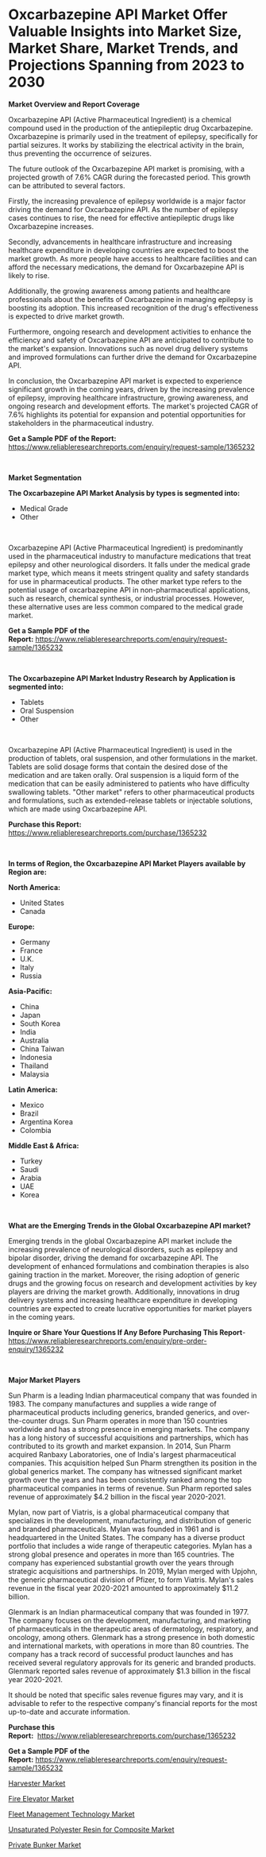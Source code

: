 <p><h1>Oxcarbazepine API Market Offer Valuable Insights into Market Size, Market Share, Market Trends, and Projections Spanning from 2023 to 2030</h1></p><p><strong>Market Overview and Report Coverage</strong></p>
<p><p>Oxcarbazepine API (Active Pharmaceutical Ingredient) is a chemical compound used in the production of the antiepileptic drug Oxcarbazepine. Oxcarbazepine is primarily used in the treatment of epilepsy, specifically for partial seizures. It works by stabilizing the electrical activity in the brain, thus preventing the occurrence of seizures.</p><p>The future outlook of the Oxcarbazepine API market is promising, with a projected growth of 7.6% CAGR during the forecasted period. This growth can be attributed to several factors.</p><p>Firstly, the increasing prevalence of epilepsy worldwide is a major factor driving the demand for Oxcarbazepine API. As the number of epilepsy cases continues to rise, the need for effective antiepileptic drugs like Oxcarbazepine increases.</p><p>Secondly, advancements in healthcare infrastructure and increasing healthcare expenditure in developing countries are expected to boost the market growth. As more people have access to healthcare facilities and can afford the necessary medications, the demand for Oxcarbazepine API is likely to rise.</p><p>Additionally, the growing awareness among patients and healthcare professionals about the benefits of Oxcarbazepine in managing epilepsy is boosting its adoption. This increased recognition of the drug's effectiveness is expected to drive market growth.</p><p>Furthermore, ongoing research and development activities to enhance the efficiency and safety of Oxcarbazepine API are anticipated to contribute to the market's expansion. Innovations such as novel drug delivery systems and improved formulations can further drive the demand for Oxcarbazepine API.</p><p>In conclusion, the Oxcarbazepine API market is expected to experience significant growth in the coming years, driven by the increasing prevalence of epilepsy, improving healthcare infrastructure, growing awareness, and ongoing research and development efforts. The market's projected CAGR of 7.6% highlights its potential for expansion and potential opportunities for stakeholders in the pharmaceutical industry.</p></p>
<p><strong>Get a Sample PDF of the Report:</strong> <a href="https://www.reliableresearchreports.com/enquiry/request-sample/1365232">https://www.reliableresearchreports.com/enquiry/request-sample/1365232</a></p>
<p>&nbsp;</p>
<p><strong>Market Segmentation</strong></p>
<p><strong>The Oxcarbazepine API Market Analysis by types is segmented into:</strong></p>
<p><ul><li>Medical Grade</li><li>Other</li></ul></p>
<p>&nbsp;</p>
<p><p>Oxcarbazepine API (Active Pharmaceutical Ingredient) is predominantly used in the pharmaceutical industry to manufacture medications that treat epilepsy and other neurological disorders. It falls under the medical grade market type, which means it meets stringent quality and safety standards for use in pharmaceutical products. The other market type refers to the potential usage of oxcarbazepine API in non-pharmaceutical applications, such as research, chemical synthesis, or industrial processes. However, these alternative uses are less common compared to the medical grade market.</p></p>
<p><strong>Get a Sample PDF of the Report:</strong>&nbsp;<a href="https://www.reliableresearchreports.com/enquiry/request-sample/1365232">https://www.reliableresearchreports.com/enquiry/request-sample/1365232</a></p>
<p>&nbsp;</p>
<p><strong>The Oxcarbazepine API Market Industry Research by Application is segmented into:</strong></p>
<p><ul><li>Tablets</li><li>Oral Suspension</li><li>Other</li></ul></p>
<p>&nbsp;</p>
<p><p>Oxcarbazepine API (Active Pharmaceutical Ingredient) is used in the production of tablets, oral suspension, and other formulations in the market. Tablets are solid dosage forms that contain the desired dose of the medication and are taken orally. Oral suspension is a liquid form of the medication that can be easily administered to patients who have difficulty swallowing tablets. "Other market" refers to other pharmaceutical products and formulations, such as extended-release tablets or injectable solutions, which are made using Oxcarbazepine API.</p></p>
<p><strong>Purchase this Report:</strong>&nbsp; <a href="https://www.reliableresearchreports.com/purchase/1365232">https://www.reliableresearchreports.com/purchase/1365232</a></p>
<p>&nbsp;</p>
<p><strong>In terms of Region, the Oxcarbazepine API Market Players available by Region are:</strong></p>
<p>
    <p> <strong> North America: </strong>
        <ul>
            <li>United States</li>
            <li>Canada</li>
        </ul>
        </p> 
    <p> <strong> Europe: </strong>
        <ul>
            <li>Germany</li>
            <li>France</li>
            <li>U.K.</li>
            <li>Italy</li>
            <li>Russia</li>
        </ul>
        </p> 
    <p> <strong> Asia-Pacific: </strong>
        <ul>
            <li>China</li>
            <li>Japan</li>
            <li>South Korea</li>
            <li>India</li>
            <li>Australia</li>
            <li>China Taiwan</li>
            <li>Indonesia</li>
            <li>Thailand</li>
            <li>Malaysia</li>
        </ul>
        </p> 
    <p> <strong> Latin America: </strong>
        <ul>
            <li>Mexico</li>
            <li>Brazil</li>
            <li>Argentina Korea</li>
            <li>Colombia</li>
        </ul>
        </p> 
    <p> <strong> Middle East & Africa: </strong>
        <ul>
            <li>Turkey</li>
            <li>Saudi</li>
            <li>Arabia</li>
            <li>UAE</li>
            <li>Korea</li>
        </ul>
    </p>
    </p>
<p>&nbsp;</p>
<p><strong>What are the Emerging Trends in the Global Oxcarbazepine API market?</strong></p>
<p><p>Emerging trends in the global Oxcarbazepine API market include the increasing prevalence of neurological disorders, such as epilepsy and bipolar disorder, driving the demand for oxcarbazepine API. The development of enhanced formulations and combination therapies is also gaining traction in the market. Moreover, the rising adoption of generic drugs and the growing focus on research and development activities by key players are driving the market growth. Additionally, innovations in drug delivery systems and increasing healthcare expenditure in developing countries are expected to create lucrative opportunities for market players in the coming years.</p></p>
<p><strong>Inquire or Share Your Questions If Any Before Purchasing This Report</strong>- <a href="https://www.reliableresearchreports.com/enquiry/pre-order-enquiry/1365232">https://www.reliableresearchreports.com/enquiry/pre-order-enquiry/1365232</a></p>
<p>&nbsp;</p>
<p><strong>Major Market Players</strong></p>
<p><p>Sun Pharm is a leading Indian pharmaceutical company that was founded in 1983. The company manufactures and supplies a wide range of pharmaceutical products including generics, branded generics, and over-the-counter drugs. Sun Pharm operates in more than 150 countries worldwide and has a strong presence in emerging markets. The company has a long history of successful acquisitions and partnerships, which has contributed to its growth and market expansion. In 2014, Sun Pharm acquired Ranbaxy Laboratories, one of India's largest pharmaceutical companies. This acquisition helped Sun Pharm strengthen its position in the global generics market. The company has witnessed significant market growth over the years and has been consistently ranked among the top pharmaceutical companies in terms of revenue. Sun Pharm reported sales revenue of approximately $4.2 billion in the fiscal year 2020-2021.</p><p>Mylan, now part of Viatris, is a global pharmaceutical company that specializes in the development, manufacturing, and distribution of generic and branded pharmaceuticals. Mylan was founded in 1961 and is headquartered in the United States. The company has a diverse product portfolio that includes a wide range of therapeutic categories. Mylan has a strong global presence and operates in more than 165 countries. The company has experienced substantial growth over the years through strategic acquisitions and partnerships. In 2019, Mylan merged with Upjohn, the generic pharmaceutical division of Pfizer, to form Viatris. Mylan's sales revenue in the fiscal year 2020-2021 amounted to approximately $11.2 billion.</p><p>Glenmark is an Indian pharmaceutical company that was founded in 1977. The company focuses on the development, manufacturing, and marketing of pharmaceuticals in the therapeutic areas of dermatology, respiratory, and oncology, among others. Glenmark has a strong presence in both domestic and international markets, with operations in more than 80 countries. The company has a track record of successful product launches and has received several regulatory approvals for its generic and branded products. Glenmark reported sales revenue of approximately $1.3 billion in the fiscal year 2020-2021.</p><p>It should be noted that specific sales revenue figures may vary, and it is advisable to refer to the respective company's financial reports for the most up-to-date and accurate information.</p></p>
<p><strong>Purchase this Report:</strong>&nbsp;&nbsp;<a href="https://www.reliableresearchreports.com/purchase/1365232">https://www.reliableresearchreports.com/purchase/1365232</a></p>
<p></p>
<p><strong>Get a Sample PDF of the Report:</strong>&nbsp;<a href="https://www.reliableresearchreports.com/enquiry/request-sample/1365232">https://www.reliableresearchreports.com/enquiry/request-sample/1365232</a></p>
<p><p><a href="https://www.linkedin.com/pulse/harvester-market-size-share-amp-trends-analysis-report-pfy1f/">Harvester Market</a></p><p><a href="https://medium.com/@bonniehoppe2023/fire-elevator-market-size-growth-forecast-2023-2030-2f57b82a334b">Fire Elevator Market</a></p><p><a href="https://medium.com/@heatherhall44/fleet-management-technology-market-size-growth-forecast-2023-2030-2991e6642b93">Fleet Management Technology Market</a></p><p><a href="https://github.com/Chiragrp24/Market-Research-Report-List-1/blob/main/unsaturated-polyester-resin-for-composite-market.md">Unsaturated Polyester Resin for Composite Market</a></p><p><a href="https://github.com/Chiragrp23/Market-Research-Report-List-1/blob/main/private-bunker-market.md">Private Bunker Market</a></p></p>